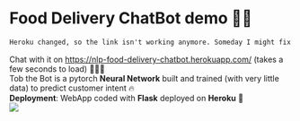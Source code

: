 # Food Delivery ChatBot demo :robot::thought_balloon: 
```diff
Heroku changed, so the link isn't working anymore. Someday I might fix this..  
```
Chat with it on https://nlp-food-delivery-chatbot.herokuapp.com/  (takes a few seconds to load) :wave::robot::thought_balloon:  
Tob the Bot is a pytorch **Neural Network** built and trained (with very little data) to predict customer intent :fire:  
**Deployment**: WebApp coded with **Flask** deployed on **Heroku** :rocket:  
<img src="https://i.imgur.com/f1W54Bi.png"/>
